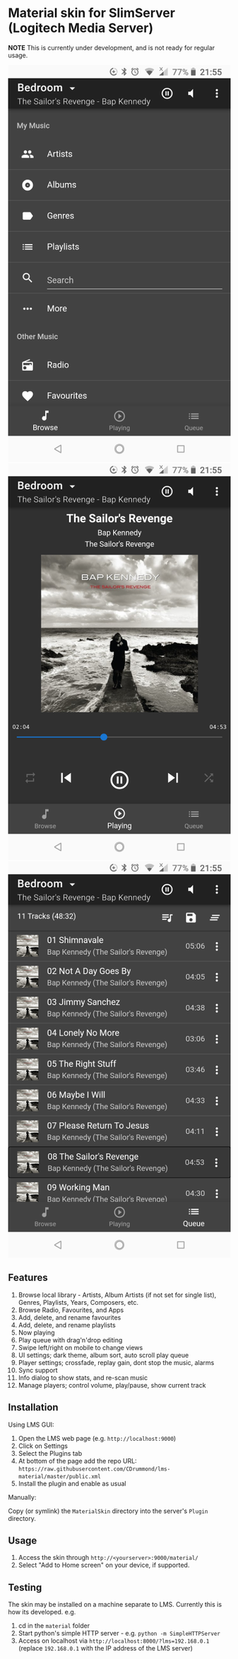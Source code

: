 # Material skin for SlimServer (Logitech Media Server)

**NOTE** This is currently under development, and is not ready for regular
usage.

![Browse](screenshots/browse.png)
![Now Playing](screenshots/now-playing.png)
![Queue](screenshots/queue.png)


## Features

1. Browse local library - Artists, Album Artists (if not set for single list),
   Genres, Playlists, Years, Composers, etc.
2. Browse Radio, Favourites, and Apps
3. Add, delete, and rename favourites
4. Add, delete, and rename playlists
5. Now playing
6. Play queue with drag'n'drop editing
7. Swipe left/right on mobile to change views
8. UI settings; dark theme, album sort, auto scroll play queue
9. Player settings; crossfade, replay gain, dont stop the music, alarms
10. Sync support
11. Info dialog to show stats, and re-scan music
12. Manage players; control volume, play/pause, show current track

## Installation

Using LMS GUI:

1. Open the LMS web page (e.g. `http://localhost:9000`)
2. Click on Settings
3. Select the Plugins tab
4. At bottom of the page add the repo URL: `https://raw.githubusercontent.com/CDrummond/lms-material/master/public.xml`
5. Install the plugin and enable as usual

Manually:

Copy (or symlink) the ```MaterialSkin``` directory into the server's `Plugin` directory.


## Usage

1. Access the skin through `http://<yourserver>:9000/material/`
2. Select "Add to Home screen" on your device, if supported.


## Testing

The skin may be installed on a machine separate to LMS. Currently this 
is how its developed. e.g.

1. cd in the `material` folder
2. Start python's simple HTTP server - e.g. `python -m SimpleHTTPServer`
3. Access on localhost via `http://localhost:8000/?lms=192.168.0.1` 
   (replace `192.168.0.1` with the IP address of the LMS server)


